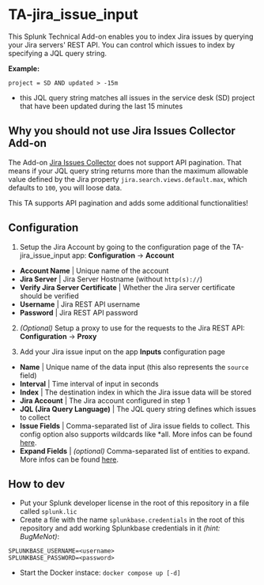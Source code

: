 # TA-jira_issue_input

This Splunk Technical Add-on enables you to index Jira issues by querying your Jira servers' REST API. You can control which issues to index by specifying a JQL query string.

**Example:**

`project = SD AND updated > -15m`

- this JQL query string matches all issues in the service desk (SD) project that have been updated during the last 15 minutes

## Why you should not use Jira Issues Collector Add-on

The Add-on [Jira Issues Collector](https://splunkbase.splunk.com/app/4814/) does not support API pagination. That means if your JQL query string returns more than the maximum allowable value defined by the Jira property `jira.search.views.default.max`, which defaults to `100`, you will loose data.

This TA supports API pagination and adds some additional functionalities!

## Configuration

1. Setup the Jira Account by going to the configuration page of the TA-jira_issue_input app: **Configuration** -> **Account**

- **Account Name** | Unique name of the account
- **Jira Server** | Jira Server Hostname (without `http(s)://`)
- **Verify Jira Server Certificate** | Whether the Jira server certificate should be verified
- **Username** | Jira REST API username
- **Password** | Jira REST API password

2. *(Optional)* Setup a proxy to use for the requests to the Jira REST API: **Configuration** -> **Proxy**

3. Add your Jira issue input on the app **Inputs** configuration page

- **Name** | Unique name of the data input (this also represents the `source` field)
- **Interval** | Time interval of input in seconds
- **Index** | The destination index in which the Jira issue data will be stored
- **Jira Account** | The Jira account configured in step 1
- **JQL (Jira Query Language)** | The JQL query string defines which issues to collect
- **Issue Fields** | Comma-separated list of Jira issue fields to collect. This config option also supports wildcards like *all. More infos can be found [here](https://docs.atlassian.com/software/jira/docs/api/REST/latest/#search-search).
- **Expand Fields** | *(optional)* Comma-separated list of entities to expand. More infos can be found [here](https://docs.atlassian.com/software/jira/docs/api/REST/latest/).

## How to dev

- Put your Splunk developer license in the root of this repository in a file called `splunk.lic`
- Create a file with the name `splunkbase.credentials` in the root of this repository and add working Splunkbase credentials in it *(hint: BugMeNot)*:

```
SPLUNKBASE_USERNAME=<username>
SPLUNKBASE_PASSWORD=<password>
```

- Start the Docker instace: `docker compose up [-d]`
